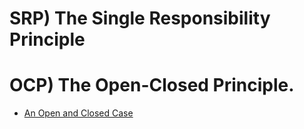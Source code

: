 
# SRP) The Single Responsibility Principle


# OCP) The Open-Closed Principle.
- [An Open and Closed Case](https://blog.cleancoder.com/uncle-bob/2013/03/08/AnOpenAndClosedCase.html)